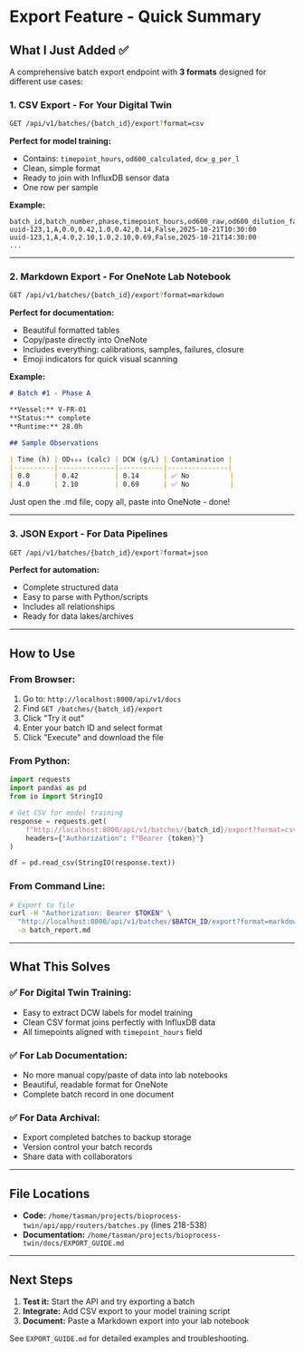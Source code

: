 # Export Feature - Quick Summary

## What I Just Added ✅

A comprehensive batch export endpoint with **3 formats** designed for different use cases:

### 1. **CSV Export** - For Your Digital Twin
```bash
GET /api/v1/batches/{batch_id}/export?format=csv
```

**Perfect for model training:**
- Contains: `timepoint_hours`, `od600_calculated`, `dcw_g_per_l`
- Clean, simple format
- Ready to join with InfluxDB sensor data
- One row per sample

**Example:**
```csv
batch_id,batch_number,phase,timepoint_hours,od600_raw,od600_dilution_factor,od600_calculated,dcw_g_per_l,contamination_detected,sampled_at
uuid-123,1,A,0.0,0.42,1.0,0.42,0.14,False,2025-10-21T10:30:00
uuid-123,1,A,4.0,2.10,1.0,2.10,0.69,False,2025-10-21T14:30:00
...
```

---

### 2. **Markdown Export** - For OneNote Lab Notebook
```bash
GET /api/v1/batches/{batch_id}/export?format=markdown
```

**Perfect for documentation:**
- Beautiful formatted tables
- Copy/paste directly into OneNote
- Includes everything: calibrations, samples, failures, closure
- Emoji indicators for quick visual scanning

**Example:**
```markdown
# Batch #1 - Phase A

**Vessel:** V-FR-01
**Status:** complete
**Runtime:** 28.0h

## Sample Observations

| Time (h) | OD₆₀₀ (calc) | DCW (g/L) | Contamination |
|----------|--------------|-----------|---------------|
| 0.0      | 0.42         | 0.14      | ✅ No          |
| 4.0      | 2.10         | 0.69      | ✅ No          |
```

Just open the .md file, copy all, paste into OneNote - done!

---

### 3. **JSON Export** - For Data Pipelines
```bash
GET /api/v1/batches/{batch_id}/export?format=json
```

**Perfect for automation:**
- Complete structured data
- Easy to parse with Python/scripts
- Includes all relationships
- Ready for data lakes/archives

---

## How to Use

### From Browser:
1. Go to: `http://localhost:8000/api/v1/docs`
2. Find `GET /batches/{batch_id}/export`
3. Click "Try it out"
4. Enter your batch ID and select format
5. Click "Execute" and download the file

### From Python:
```python
import requests
import pandas as pd
from io import StringIO

# Get CSV for model training
response = requests.get(
    f"http://localhost:8000/api/v1/batches/{batch_id}/export?format=csv",
    headers={"Authorization": f"Bearer {token}"}
)

df = pd.read_csv(StringIO(response.text))
```

### From Command Line:
```bash
# Export to file
curl -H "Authorization: Bearer $TOKEN" \
  "http://localhost:8000/api/v1/batches/$BATCH_ID/export?format=markdown" \
  -o batch_report.md
```

---

## What This Solves

### ✅ For Digital Twin Training:
- Easy to extract DCW labels for model training
- Clean CSV format joins perfectly with InfluxDB data
- All timepoints aligned with `timepoint_hours` field

### ✅ For Lab Documentation:
- No more manual copy/paste of data into lab notebooks
- Beautiful, readable format for OneNote
- Complete batch record in one document

### ✅ For Data Archival:
- Export completed batches to backup storage
- Version control your batch records
- Share data with collaborators

---

## File Locations

- **Code:** `/home/tasman/projects/bioprocess-twin/api/app/routers/batches.py` (lines 218-538)
- **Documentation:** `/home/tasman/projects/bioprocess-twin/docs/EXPORT_GUIDE.md`

---

## Next Steps

1. **Test it:** Start the API and try exporting a batch
2. **Integrate:** Add CSV export to your model training script
3. **Document:** Paste a Markdown export into your lab notebook

See `EXPORT_GUIDE.md` for detailed examples and troubleshooting.
